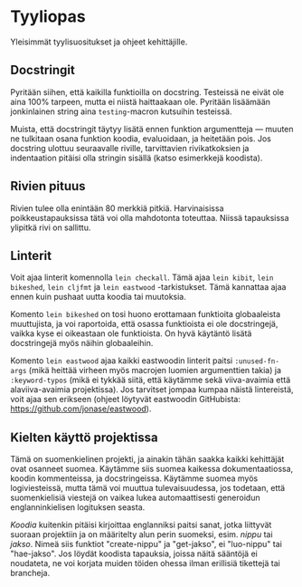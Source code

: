 # Tyyliopas

Yleisimmät tyylisuositukset ja ohjeet kehittäjille.


## Docstringit

Pyritään siihen, että kaikilla funktioilla on docstring. Testeissä ne eivät ole
aina 100% tarpeen, mutta ei niistä haittaakaan ole. Pyritään lisäämään
jonkinlainen string aina `testing`-macron kutsuihin testeissä.

Muista, että docstringit täytyy lisätä ennen funktion argumentteja — muuten ne
tulkitaan osana funktion koodia, evaluoidaan, ja heitetään pois. Jos docstring
ulottuu seuraavalle riville, tarvittavien rivikatkoksien ja indentaation pitäisi
olla stringin sisällä (katso esimerkkejä koodista).


## Rivien pituus

Rivien tulee olla enintään 80 merkkiä pitkiä. Harvinaisissa poikkeustapauksissa
tätä voi olla mahdotonta toteuttaa. Niissä tapauksissa ylipitkä rivi on
sallittu.


## Linterit

Voit ajaa linterit komennolla `lein checkall`. Tämä ajaa `lein kibit`, `lein
bikeshed`, `lein cljfmt` ja `lein eastwood` -tarkistukset. Tämä kannattaa ajaa
ennen kuin pushaat uutta koodia tai muutoksia.

Komento `lein bikeshed` on tosi huono erottamaan funktioita globaaleista
muuttujista, ja voi raportoida, että osassa funktioista ei ole docstringejä,
vaikka kyse ei oikeastaan ole funktioista. On hyvä käytäntö lisätä docstringejä
myös näihin globaaleihin.

Komento `lein eastwood` ajaa kaikki eastwoodin linterit paitsi
`:unused-fn-args` (mikä heittää virheen myös macrojen luomien argumenttien
takia) ja `:keyword-typos` (mikä ei tykkää siitä, että käytämme sekä
viiva-avaimia että alaviiva-avaimia projektissa). Jos tarvitset jompaa kumpaa 
näistä lintereistä, voit ajaa sen erikseen (ohjeet löytyvät eastwoodin 
GitHubista: https://github.com/jonase/eastwood).


## Kielten käyttö projektissa

Tämä on suomenkielinen projekti, ja ainakin tähän saakka kaikki kehittäjät ovat
osanneet suomea. Käytämme siis suomea kaikessa dokumentaatiossa, koodin
kommenteissa, ja docstringeissa. Käytämme suomea myös logiviesteissä, mutta tämä
voi muuttua tulevaisuudessa, jos todetaan, että suomenkielisiä viestejä on
vaikea lukea automaattisesti generoidun englanninkielisen logituksen seasta.

_Koodia_ kuitenkin pitäisi kirjoittaa englanniksi paitsi sanat, jotka liittyvät
suoraan projektiin ja on määritelty alun perin suomeksi, esim. _nippu_ tai
_jakso_. Nimeä siis funktiot "create-nippu" ja "get-jakso", ei "luo-nippu" tai
"hae-jakso". Jos löydät koodista tapauksia, joissa näitä sääntöjä ei 
noudateta, ne voi korjata muiden töiden ohessa ilman erillisiä tikettejä tai 
brancheja.